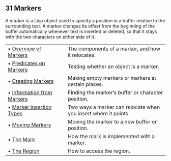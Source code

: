 

## 31 Markers

A *marker* is a Lisp object used to specify a position in a buffer relative to the surrounding text. A marker changes its offset from the beginning of the buffer automatically whenever text is inserted or deleted, so that it stays with the two characters on either side of it.

|                                                             |    |                                                                 |
| :---------------------------------------------------------- | -- | :-------------------------------------------------------------- |
| • [Overview of Markers](Overview-of-Markers.html)           |    | The components of a marker, and how it relocates.               |
| • [Predicates on Markers](Predicates-on-Markers.html)       |    | Testing whether an object is a marker.                          |
| • [Creating Markers](Creating-Markers.html)                 |    | Making empty markers or markers at certain places.              |
| • [Information from Markers](Information-from-Markers.html) |    | Finding the marker’s buffer or character position.              |
| • [Marker Insertion Types](Marker-Insertion-Types.html)     |    | Two ways a marker can relocate when you insert where it points. |
| • [Moving Markers](Moving-Markers.html)                     |    | Moving the marker to a new buffer or position.                  |
| • [The Mark](The-Mark.html)                                 |    | How the mark is implemented with a marker.                      |
| • [The Region](The-Region.html)                             |    | How to access the region.                                       |
